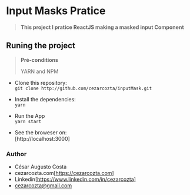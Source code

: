 # Input Masks Pratice  

> **This project I pratice ReactJS making a masked input Component**  

## Runing the project

> **Pré-conditions**  
>
> YARN and NPM

- Clone this repository:  
`git clone http://github.com/cezarcozta/inputMask.git`  

- Install the dependencies:  
`yarn`  

- Run the App  
`yarn start`  

- See the broweser on:  
[http://localhost:3000]  

### Author  

- César Augusto Costa  
- cezarcozta.com[https://cezarcozta.com]  
- Linkedin[https://www.linkedin.com/in/cezarcozta]  
- cezarcozta@gmail.com  
